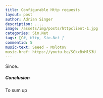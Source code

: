 ```yaml
---
title: Configurable Http requests
layout: post
author: Adrian Singer
description: ....
image: /assets/img/posts/httpclient-1.jpg
categories: Sin.Net
tags: [C#, Http, Sin.Net ]
commentid: 5
music-text: Seeed - Molotov
music-href: https://youtu.be/SGkxBxMlS3U
---
```


Since..

##### Conclusion

To sum up